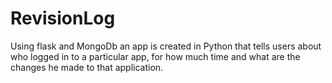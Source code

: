 # RevisionLog
Using flask and MongoDb an app is created in Python that tells users about who logged in to a particular app, for how much time and what are the changes he made to that application.
